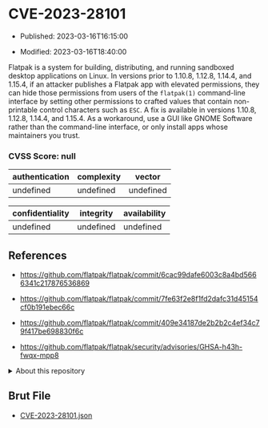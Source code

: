 # CVE-2023-28101

- Published: 2023-03-16T16:15:00

- Modified: 2023-03-16T18:40:00

Flatpak is a system for building, distributing, and running sandboxed desktop applications on Linux. In versions prior to 1.10.8, 1.12.8, 1.14.4, and 1.15.4, if an attacker publishes a Flatpak app with elevated permissions, they can hide those permissions from users of the `flatpak(1)` command-line interface by setting other permissions to crafted values that contain non-printable control characters such as `ESC`. A fix is available in versions 1.10.8, 1.12.8, 1.14.4, and 1.15.4. As a workaround, use a GUI like GNOME Software rather than the command-line interface, or only install apps whose maintainers you trust.

### CVSS Score: **null**

| authentication | complexity | vector |
| --- | --- | --- |
| undefined | undefined | undefined |

| confidentiality | integrity | availability |
| --- | --- | --- |
| undefined | undefined | undefined |

## References

* https://github.com/flatpak/flatpak/commit/6cac99dafe6003c8a4bd5666341c217876536869

* https://github.com/flatpak/flatpak/commit/7fe63f2e8f1fd2dafc31d45154cf0b191ebec66c

* https://github.com/flatpak/flatpak/commit/409e34187de2b2b2c4ef34c79f417be698830f6c

* https://github.com/flatpak/flatpak/security/advisories/GHSA-h43h-fwqx-mpp8

<details>
<summary>About this repository</summary> 

  This repository is part of the project [Live Hack CVE](https://github.com/Live-Hack-CVE). Main website can be found [www.live-hack.org](https://www.live-hack.org) 
  
  Made by [Sn0wAlice](https://github.com/Sn0wAlice) for the people that care about security and need to have a feed of the latest CVEs. Hope you enjoy it, don't forget to star the repo and follow me on [Twitter](https://twitter.com/Sn0wAlice) and [Github](https://github.com/Sn0wAlice). And that is my [personnal website](https://www.alice-snow.me/)

  - [Home Page](https://github.com/Live-Hack-CVE)
  - [Framework](https://github.com/Live-Hack-CVE/cve-framework)
  - [CVE database](https://github.com/Live-Hack-CVE/full_database)
  - [Changelog](https://github.com/Live-Hack-CVE/Changelog)
</details>

## Brut File

* [CVE-2023-28101.json](https://raw.githubusercontent.com/Live-Hack-CVE/full_database/main/cves/2023/CVE-2023-28101.json)

